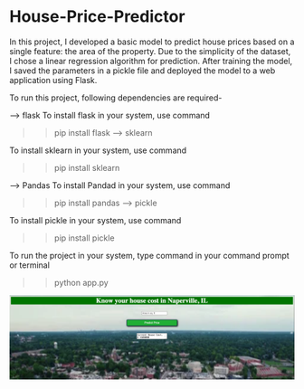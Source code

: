 # House-Price-Predictor
In this project, I developed a basic model to predict house prices based on a single feature: the area of the property. Due to the simplicity of the dataset, I chose a linear regression algorithm for prediction. After training the model, I saved the parameters in a pickle file and deployed the model to a web application using Flask.

To run this project, following dependencies are required-

--> flask
To install flask in your system, use command 

>> pip install flask
--> sklearn

To install sklearn in your system, use command 
>> pip install sklearn

--> Pandas
To install Pandad in your system, use command 

>> pip install pandas
--> pickle

To install pickle in your system, use command 
>> pip install pickle

To run the project in your system, type command in your command prompt or terminal
>> python app.py

<p>
    <img src="screenshots/house.PNG"/>
</p>
       
